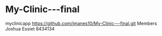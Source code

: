 # My-Clinic---final
 myclinicapp
https://github.com/jmanes10/My-Clinic---final.git
Members
Joshua Essiet 8434134
